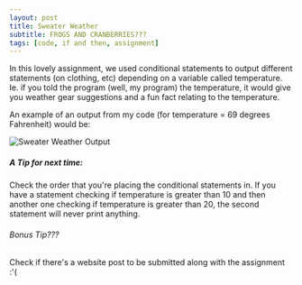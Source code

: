 ```yaml
---
layout: post
title: Sweater Weather
subtitle: FROGS AND CRANBERRIES???
tags: [code, if and then, assignment]
---
```


In this lovely assignment, we used conditional statements to output different statements (on clothing, etc) depending on a variable called temperature. Ie. if you told the program (well, my program) the temperature, it would give you weather gear suggestions and a fun fact relating to the temperature. 


An example of an output from my code (for temperature = 69 degrees Fahrenheit) would be:

![Sweater Weather Output](https://21mdr1.github.io/img/Sweater-Weather-Output.png)


##### A Tip for next time:

Check the order that you're placing the conditional statements in. If you have a statement checking if temperature is greater than 10 and then another one checking if temperature is greater than 20, the second statement will never print anything.

###### Bonus Tip???
Check if there's a website post to be submitted along with the assignment :'( 

